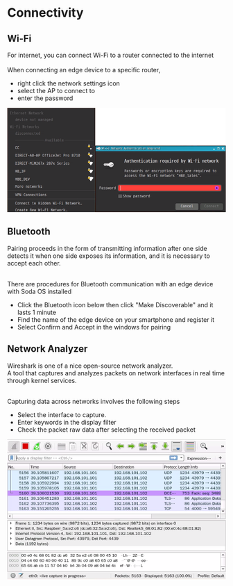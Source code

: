 <h1> Connectivity </h1>

## Wi-Fi
For internet, you can connect Wi-Fi to a router connected to the internet<br><br>
When connecting an edge device to a specific router,<br>

- right click the network settings icon
- select the AP to connect to
- enter the password

![Wi-Fi Connection](./picture/wifi_connection.png)

## Bluetooth
Pairing proceeds in the form of transmitting information after one side detects it when one side exposes its information, and it is necessary to accept each other.<br><br>

There are procedures for Bluetooth communication with an edge device with Soda OS installed<br>

- Click the Bluetooth icon below then click "Make Discoverable" and it lasts 1 minute
- Find the name of the edge device on your smartphone and register it
- Select Confirm and Accept in the windows for pairing

## Network Analyzer
Wireshark is one of a nice open-source network analyzer.<br>
A tool that captures and analyzes packets on network interfaces in real time through kernel services.<br><br>

Capturing data across networks involves the following steps<br>

- Select the interface to capture.
- Enter keywords in the display filter
- Check the packet raw data after selecting the received packet

![wireshark](./picture/wireshark.png)